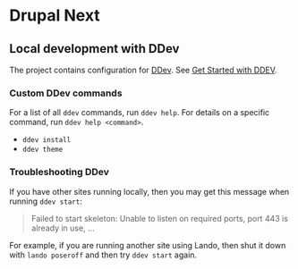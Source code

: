 # Drupal Next

## Local development with DDev

The project contains configuration for
[DDev](https://ddev.com/).
See [Get Started with DDEV](https://ddev.com/get-started/).

### Custom DDev commands

For a list of all `ddev` commands, run `ddev help`.
For details on a specific command, run `ddev help <command>`.

- `ddev install`
- `ddev theme`

### Troubleshooting DDev

If you have other sites running locally, then you may get this message when
running `ddev start`:

> Failed to start skeleton: Unable to listen on required ports, port 443 is already in use, ...

For example, if you are running another site using Lando, then shut it down with
`lando poseroff` and then try `ddev start` again.
